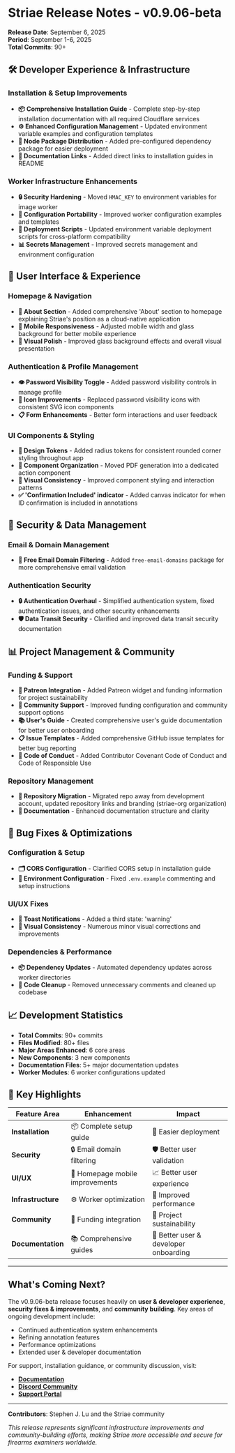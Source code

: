 # Striae Release Notes - v0.9.06-beta

**Release Date**: September 6, 2025  
**Period**: September 1-6, 2025  
**Total Commits**: 90+

## 🛠️ Developer Experience & Infrastructure

### Installation & Setup Improvements

- **📦 Comprehensive Installation Guide** - Complete step-by-step installation documentation with all required Cloudflare services
- **⚙️ Enhanced Configuration Management** - Updated environment variable examples and configuration templates
- **📁 Node Package Distribution** - Added pre-configured dependency package for easier deployment
- **🔗 Documentation Links** - Added direct links to installation guides in README

### Worker Infrastructure Enhancements

- **🔒 Security Hardening** - Moved `HMAC_KEY` to environment variables for image worker
- **📝 Configuration Portability** - Improved worker configuration examples and templates  
- **🚀 Deployment Scripts** - Updated environment variable deployment scripts for cross-platform compatibility
- **📊 Secrets Management** - Improved secrets management and environment configuration

## 🎨 User Interface & Experience

### Homepage & Navigation

- **📖 About Section** - Added comprehensive 'About' section to homepage explaining Striae's position as a cloud-native application
- **📱 Mobile Responsiveness** - Adjusted mobile width and glass background for better mobile experience
- **🎯 Visual Polish** - Improved glass background effects and overall visual presentation

### Authentication & Profile Management

- **👁️ Password Visibility Toggle** - Added password visibility controls in manage profile
- **🔐 Icon Improvements** - Replaced password visibility icons with consistent SVG icon components
- **📋 Form Enhancements** - Better form interactions and user feedback

### UI Components & Styling

- **🎨 Design Tokens** - Added radius tokens for consistent rounded corner styling throughout app
- **📱 Component Organization** - Moved PDF generation into a dedicated action component
- **🎯 Visual Consistency** - Improved component styling and interaction patterns
- **✅ 'Confirmation Included' indicator** - Added canvas indicator for when ID confirmation is included in annotations

## 🔐 Security & Data Management

### Email & Domain Management

- **📧 Free Email Domain Filtering** - Added `free-email-domains` package for more comprehensive email validation

### Authentication Security

- **🔒 Authentication Overhaul** - Simplified authentication system, fixed authentication issues, and other security enhancements
- **🛡️ Data Transit Security** - Clarified and improved data transit security documentation

## 📊 Project Management & Community

### Funding & Support

- **💝 Patreon Integration** - Added Patreon widget and funding information for project sustainability
- **🤝 Community Support** - Improved funding configuration and community support options
- **📚 User's Guide** - Created comprehensive user's guide documentation for better user onboarding
- **📋 Issue Templates** - Added comprehensive GitHub issue templates for better bug reporting
- **📜 Code of Conduct** - Added Contributor Covenant Code of Conduct and Code of Responsible Use

### Repository Management

- **🔗 Repository Migration** - Migrated repo away from development account, updated repository links and branding (striae-org organization)
- **📝 Documentation** - Enhanced documentation structure and clarity

## 🐛 Bug Fixes & Optimizations

### Configuration & Setup

- **🗂️ CORS Configuration** - Clarified CORS setup in installation guide
- **📝 Environment Configuration** - Fixed `.env.example` commenting and setup instructions

### UI/UX Fixes

- **🍞 Toast Notifications** - Added a third state: 'warning'
- **🎨 Visual Consistency** - Numerous minor visual corrections and improvements

### Dependencies & Performance

- **📦 Dependency Updates** - Automated dependency updates across worker directories
- **🧹 Code Cleanup** - Removed unnecessary comments and cleaned up codebase

## 📈 Development Statistics

- **Total Commits**: 90+ commits
- **Files Modified**: 80+ files
- **Major Areas Enhanced**: 6 core areas
- **New Components**: 3 new components
- **Documentation Files**: 5+ major documentation updates
- **Worker Modules**: 6 worker configurations updated

## 🎯 Key Highlights

| Feature Area | Enhancement | Impact |
|-------------|-------------|---------|
| **Installation** | 📦 Complete setup guide | 🚀 Easier deployment |
| **Security** | 🔒 Email domain filtering | 🛡️ Better user validation |
| **UI/UX** | 📱 Homepage mobile improvements | 📈 Better user experience |
| **Infrastructure** | ⚙️ Worker optimization | 🔧 Improved performance |
| **Community** | 💝 Funding integration | 🤝 Project sustainability |
| **Documentation** | 📚 Comprehensive guides | 📖 Better user & developer onboarding |

---

## What's Coming Next?

The v0.9.06-beta release focuses heavily on **user & developer experience**, **security fixes & improvements**, and **community building**. Key areas of ongoing development include:

- Continued authentication system enhancements
- Refining annotation features
- Performance optimizations
- Extended user & developer documentation

For support, installation guidance, or community discussion, visit:

- **[Documentation](https://developers.striae.org/striae-dev/get-started/document-index)**
- **[Discord Community](https://discord.gg/ESUPhTPwHx)**
- **[Support Portal](https://www.striae.org/support)**

---

**Contributors**: Stephen J. Lu and the Striae community

*This release represents significant infrastructure improvements and community-building efforts, making Striae more accessible and secure for firearms examiners worldwide.*
